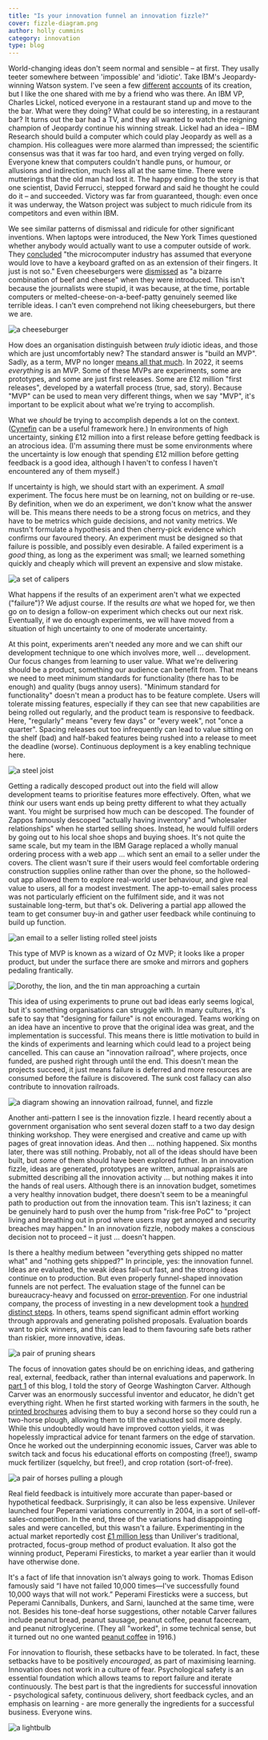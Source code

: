 ```yaml
---
title: "Is your innovation funnel an innovation fizzle?"
cover: fizzle-diagram.png
author: holly cummins
category: innovation
type: blog
---
```


World-changing ideas don't seem normal and sensible – at first. They usally teeter somewhere between 'impossible' and 'idiotic'. Take IBM's Jeopardy-winning Watson system. I've seen a few [different](https://web.archive.org/web/20230209093954/http://thenumerati.net/?catID=24) [accounts](https://www.youtube.com/watch?v=OXZGPnlFLT8) of its creation, but I like the one shared with me by a friend who was there. An IBM VP, Charles Lickel, noticed everyone in a restaurant stand up and move to the
the bar. What were they doing? What could be so interesting, in a restaurant bar? It turns out the bar had a TV, and they all wanted to watch the reigning champion of Jeopardy continue his winning streak. Lickel had an idea – IBM Research should build a computer
which could play Jeopardy as well as a champion. His colleagues were more alarmed than impressed; the scientific consensus was that it was far too hard, and even trying verged on folly. Everyone knew that computers couldn't handle puns, or humour, or allusions and indirection, much less all at the same time. There were mutterings that the old man had lost it.
The happy ending to the story is that one scientist, David Ferrucci, stepped forward and said he thought he could do it – and succeeded. Victory was far from guaranteed, though: even once it was underway,
the Watson project was subject to much ridicule from its competitors and even within IBM.

We see similar patterns of dismissal and ridicule for other significant inventions. When laptops were introduced, the New York Times questioned whether anybody would actually want to use a computer outside of work. They [concluded](https://bigthink.com/technology-innovation/new-york-times-article-from-1985-deemed-the-consumer-laptop-a-failure/) "the microcomputer industry has assumed that everyone would love to have a keyboard grafted on as an extension of their fingers. It just is not so." Even cheeseburgers were [dismissed](https://www.smithsonianmag.com/smart-news/1938-ny-times-wrote-about-weird-new-food-cheeseburger-180955493/) as "a bizarre combination of beef and cheese" when they were introduced. This isn't
because the journalists were stupid, it was because, at the time, portable computers or melted-cheese-on-a-beef-patty genuinely seemed like terrible ideas. I can't even comprehend not liking cheeseburgers, but there we are.

![a cheeseburger](cheeseburger.png)

How does an organisation distinguish between _truly_ idiotic ideas, and those which are just uncomfortably new? The standard answer is "build an MVP". Sadly, as a term, MVP no longer [means all that much](https://www.digit.fyi/comment-why-i-never-want-to-build-another-mvp/). In 2022, it seems _everything_ is an MVP. Some of these MVPs are experiments, some are prototypes, and some are just first releases. Some are £12 million "first releases", developed by a waterfall process (true, sad, story). Because "MVP" can be used to mean very different things, when we say "MVP", it's important to be explicit about what we're trying to accomplish.

What we _should_ be trying to accomplish depends a lot on the context. ([Cynefin](https://blog.container-solutions.com/cynefin) can be a useful framework here.) In environments of high uncertainty,
sinking £12 million into a first release before getting feedback is an atrocious idea. (I'm assuming there must be some environments where the uncertainty is low enough that spending £12 million before getting feedback is a good idea, although I haven't to confess I haven't encountered any of them myself.)

If uncertainty is high, we should start with an experiment. A _small_ experiment. The focus here
must be on learning, not on building or re-use. By definition, when we do an experiment, we don't know what the answer will be. This means there needs to be a strong focus on metrics, and they have to be metrics which guide decisions, and not vanity metrics. We mustn't formulate a hypothesis and then cherry-pick evidence which confirms our favoured theory. An experiment must be designed so that failure is possible, and possibly even desirable. A failed experiment is a _good_ thing, as long as the experiment was small; we learned something quickly and cheaply which will prevent an expensive and slow mistake.

![a set of calipers](calipers.png)

What happens if the results of an experiment aren't what we expected ("failure")? We adjust course. If the results _are_ what we hoped for, we then go on to design a follow-on experiment which checks out our next risk. Eventually, if we do enough experiments, we will have moved from a situation of high uncertainty to one of moderate uncertainty.

At this point, experiments aren't needed any more and we can shift our development technique to one which involves more, well ... development. Our focus changes from learning to user value. What we're delivering should be a product, something our audience can benefit from. That means we need to meet minimum standards for functionality (there has to be enough) and quality (bugs annoy users). "Minimum standard for functionality" doesn't mean a product has to be feature complete. Users will tolerate missing features, especially if they can see that new capabilities are being rolled out regularly, and the product team is responsive to feedback. Here, "regularly" means "every few days" or "every week", not "once a quarter". Spacing releases out
too infrequently can lead to value sitting on the shelf (bad) and half-baked features being rushed into a release to meet the deadline (worse). Continuous deployment is a key enabling technique here.

![a steel joist](joist.png)

Getting a radically descoped product out into the field will allow development teams to prioritise features more effectively. Often, what we _think_ our users want ends up being pretty different to what they actually want.
You might be surprised how much can be descoped. The founder of Zappos famously descoped "actually having inventory" and "wholesaler relationships" when he started selling shoes. Instead, he would fulfill orders by going out to his local shoe shops and buying shoes. It's not quite the same scale, but my team in the IBM Garage replaced a wholly manual ordering process with a web app ... which sent an email to a seller under the covers. The client wasn't sure if their users would feel comfortable ordering construction supplies online rather than over the phone, so the hollowed-out app allowed them to explore real-world user behaviour, and
give real value to users, all for a modest investment. The app-to-email sales process was not particularly efficient on the fulfilment side, and it was not sustainable long-term, but that's ok. Delivering a partial app allowed the team to get consumer buy-in and gather user feedback while continuing to build up function.

![an email to a seller listing rolled steel joists](rsj-email.png)

This type of MVP is known as a wizard of Oz MVP; it looks like a proper product, but under the surface there are smoke and mirrors and gophers pedaling frantically.

![Dorothy, the lion, and the tin man approaching a curtain](wizard-of-oz.png)

This idea of using experiments to prune out bad ideas early seems logical, but it's something organisations can struggle with.
In many cultures, it's safe to say that "designing for failure" is not encouraged. Teams working on an idea have an incentive to prove that the original idea was great, and the implementation is successful. This means there is little motivation to build in the kinds of experiments and learning which could lead to a project being cancelled. This can cause an "innovation railroad", where projects, once funded, are pushed right through until the end. This doesn't mean the projects succeed, it just means failure is deferred and more resources are consumed before the failure is discovered. The sunk cost fallacy can also contribute to innovation railroads.

![a diagram showing an innovation railroad, funnel, and fizzle](fizzle-diagram.png)

Another anti-pattern I see is the innovation fizzle. I heard recently about a government organisation who sent several dozen staff to a two day design thinking workshop. They were energised and creative and came up with pages of great innovation
ideas. And then ... nothing happened. Six months later, there was still nothing. Probably, not all of the ideas should have been built, but _some_ of them should have been explored futher. In an innovation fizzle,
ideas are generated, prototypes are written, annual appraisals are submitted describing all the innovation activity ... but nothing makes it into the hands of real users. Although there is an innovation budget, sometimes a very healthy innovation budget, there doesn't seem to be a meaningful path to production out from the innovation team. This isn't laziness; it can be genuinely hard to push over the hump from "risk-free PoC" to "project living and breathing out in prod where users may get annoyed and security breaches may happen."
In an innovation fizzle, nobody makes a conscious decision not to proceed – it just ... doesn't happen.

Is there a healthy medium between "everything gets shipped no matter what" and "nothing gets shipped?" In principle, yes: the innovation funnel. Ideas are evaluated, the weak ideas fail-out fast, and the strong ideas continue on to production. But even properly funnel-shaped innovation funnels are not perfect.
The evaluation stage of the funnel can be bureaucracy-heavy and focussed on [error-prevention](https://www.marketingsociety.com/the-library/why-innovation-funnels-dont-work-and-why-rockets-do). For one
industrial company, the process of investing in a new development took a [hundred distinct steps](https://blogs.lse.ac.uk/businessreview/2022/01/10/how-to-unshackle-innovation-from-bureaucracy/).
In others, teams spend significant admin effort working through approvals and generating polished proposals.
Evaluation boards want to pick winners, and this
can lead to them favouring safe bets rather than riskier, more innovative, ideas.

![a pair of pruning shears](shears.png)

The focus of innovation gates should be on enriching ideas, and gathering real, external, feedback, rather than internal evaluations and paperwork.
In [part 1](https://hollycummins.com/bonkers-beans/) of this blog, I told the story of George Washington Carver.
Although Carver was an enormously successful inventor and educator, he didn't get everything right. When he first started working with farmers in the south, he [printed brochures](https://www.smithsonianmag.com/history/search-george-washington-carvers-true-legacy-180971538/) advising them to buy a second horse so they could run a two-horse plough, allowing them to till the exhausted soil more deeply.
While this undoubtedly would have improved cotton yields, it was
hopelessly impractical advice for tenant farmers on the edge of starvation. Once he worked out the underpinning economic issues, Carver was able to switch tack and focus his educational efforts on composting (free!), swamp muck fertilizer (squelchy, but free!), and crop rotation (sort-of-free).

![a pair of horses pulling a plough](horses.png)

Real field feedback is intuitively more accurate than paper-based or hypothetical feedback. Surprisingly, it can also be less expensive. Unilever launched four Peperami variations concurrently in 2004, in a sort of sell-off-sales-competition. In the end, three of the variations had disappointing sales and were cancelled, but this wasn't a failure. Experimenting in the actual market reportedly cost [£1 million less](https://www.slideteam.net/blog/top-10-innovation-funnel-templates) than Uniliver's traditional, protracted, focus-group method of product evaluation. It also got the winning product, Peperami Firesticks, to market a year earlier than it would have otherwise done.

It's a fact of life that innovation isn't always going to work. Thomas Edison famously said “I have not failed 10,000 times—I've successfully found 10,000 ways that will not work.” Peperami Firesticks were a success, but Peperami Canniballs, Dunkers, and Sarni, launched at the same time, were not. Besides his tone-deaf horse suggestions, other notable Carver failures include peanut bread, peanut sausage, peanut coffee, peanut facecream, and peanut nitroglycerine. (They all "worked", in some technical sense, but it turned out no one wanted [peanut coffee](https://www.realsimple.com/food-recipes/shopping-storing/beverages/peanut-coffee) in 1916.)

For innovation to flourish, these setbacks have to be tolerated. In fact, these setbacks have to be positively _encouraged_, as part of maximising learning. Innovation does not work in a culture
of fear. Psychological safety is an essential foundation which allows teams to report failure and iterate continuously. The best part is that the ingredients for successful innovation - psychological safety, continuous delivery, short feedback cycles, and an emphasis on learning - are more generally the ingredients for a successful business. Everyone wins.

![a lightbulb](lightbulb.png)
